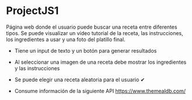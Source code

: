 # ProjectJS1

Página web donde el usuario puede buscar una receta entre diferentes tipos. Se puede visualizar un vídeo tutorial de la receta, las instrucciones, los ingredientes a usar y una foto del platillo final.

- Tiene un input de texto y un botón para generar resultados 

- Al seleccionar una imagen de una receta debe mostrar los ingredientes 
y las instrucciones 

- Se puede elegir una receta aleatoria para el usuario ✔

- Consume información de la siguiente API https://www.themealdb.com/
